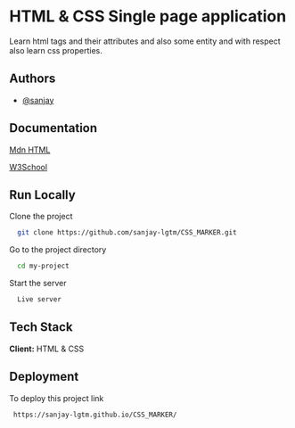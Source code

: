 
# HTML & CSS Single page application

Learn html tags and their attributes and also some entity and with respect also learn css properties.
 


## Authors

- [@sanjay](https://www.github.com/sanjay-lgtm)


## Documentation

[Mdn HTML](https://developer.mozilla.org/en-US/docs/Web/HTML)

[W3School](https://www.w3schools.com/w3css/default.asp)
## Run Locally

Clone the project

```bash
  git clone https://github.com/sanjay-lgtm/CSS_MARKER.git
```


Go to the project directory

```bash
  cd my-project
```


Start the server


```bash
  Live server
```




## Tech Stack

**Client:** HTML  & CSS




## Deployment

To deploy this project link

```bash
 https://sanjay-lgtm.github.io/CSS_MARKER/
```

